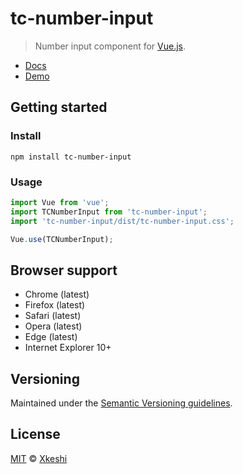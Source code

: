 # tc-number-input

> Number input component for [Vue.js](https://vuejs.org/).

- [Docs](docs/index.md)
- [Demo](https://xkeshi.github.io/eks/#/components/number-input)

## Getting started

### Install

```shell
npm install tc-number-input
```

### Usage

```js
import Vue from 'vue';
import TCNumberInput from 'tc-number-input';
import 'tc-number-input/dist/tc-number-input.css';

Vue.use(TCNumberInput);
```

## Browser support

- Chrome (latest)
- Firefox (latest)
- Safari (latest)
- Opera (latest)
- Edge (latest)
- Internet Explorer 10+

## Versioning

Maintained under the [Semantic Versioning guidelines](http://semver.org).

## License

[MIT](http://opensource.org/licenses/MIT) © [Xkeshi](http://xkeshi.com)
